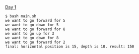 [Day 1](https://adventofcode.com/2021/day/2)

```
$ bash main.sh
we want to go forward for 5
we want to go down for 5
we want to go forward for 8
we want to go up for 3
we want to go down for 8
we want to go forward for 2
final: horizontal position is 15, depth is 10. result: 150
```
